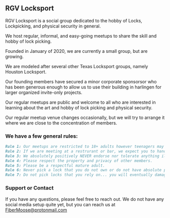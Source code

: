 ## RGV Locksport

RGV Locksport is a social group dedicated to the hobby of Locks, Lockpicking, and physical security in general.

We host regular, informal, and easy-going meetups to share the skill and hobby of lock picking.

Founded in January of 2020, we are currently a small group, but are growing.

We are modeled after several other Texas Locksport groups, namely Houston Locksport.

Our founding members have secured a minor corporate sponsorsor who has been generous enough to allow us to use their building in harlingen for larger organized invite-only projects.

Our regular meetups are public and welcome to all who are interested in learning about the art and hobby of lock picking and physical security.

Our regular meetup venue changes occasionally, but we will try to arrange it where we are close to the concentration of members.


### We have a few general rules: 
```markdown
Rule 1: Our meetups are restricted to 18+ adults however teenagers may join with permission and participation of their adult parent. 
Rule 2: If we are meeting at a restrurant or bar, we expect you to handle your alcohol.. Please do not make us ban you.
Rule 3: We absolutely positively NEVER endorse nor tolerate anything illegal, criminal, or any activity that even seems questionable. You *WILL* be banned.
Rule 4: Please respect the property and privacy of other members. 
Rule 5: Please be a respectful mature adult. 
Rule 6: Never pick a lock that you do not own or do not have absolute permission to pick.
Rule 7: Do not pick locks that you rely on... you will eventually damage one.
```


### Support or Contact

If you have any questions, please feel free to reach out.
We do not have any social media setup quite yet, but you can reach us at FiberMoose@protonmail.com


